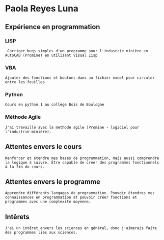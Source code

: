 # Paola Reyes Luna
## Expérience en programmation
### LISP
     Corriger bugs simples d'un programme pour l'industrie minière en AutoCAD (Promine) en utilisant Visual Lisp
### VBA
    Ajouter des fonctions et boutons dans un fichier excel pour circuler entre les feuilles
### Python
    Cours en python 1 au collège Bois de Boulogne

### Méthode Agile
    J'ai travaillé avec la methode agile (Promine - logiciel pour l'industrie minière).

## Attentes envers le cours
    Renforcer et étendre mes bases de programmation, mais aussi comprendre la logique à suivre. Être capable de creer des programmes fonctionnels à la fin du cours.

## Attentes envers le programme
    Apprendre différents langages de programmation. Pouvoir étendres mes connaissances en programmation et pouvoir créer fonctions et programmes avec une complexité moyenne. 

## Intêrets
    J'ai un intêret envers les sciences en général, donc j'aimerais faire des programmes liés aux sciences.